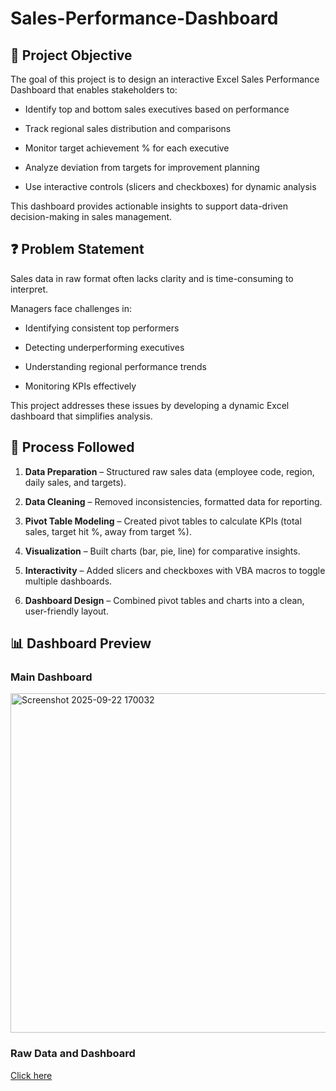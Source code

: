 # Sales-Performance-Dashboard

## 📌 Project Objective 


The goal of this project is to design an interactive Excel Sales Performance Dashboard that enables stakeholders to:

  - Identify top and bottom sales executives based on performance

  - Track regional sales distribution and comparisons

  - Monitor target achievement % for each executive

  - Analyze deviation from targets for improvement planning

  - Use interactive controls (slicers and checkboxes) for dynamic analysis

This dashboard provides actionable insights to support data-driven decision-making in sales management.

## ❓ Problem Statement


Sales data in raw format often lacks clarity and is time-consuming to interpret.

Managers face challenges in:

  - Identifying consistent top performers

  - Detecting underperforming executives

  - Understanding regional performance trends

  - Monitoring KPIs effectively



This project addresses these issues by developing a dynamic Excel dashboard that simplifies analysis.


## 🔄 Process Followed
  1. **Data Preparation** – Structured raw sales data (employee code, region, daily sales, and targets).

  2. **Data Cleaning** – Removed inconsistencies, formatted data for reporting.

  3. **Pivot Table Modeling** – Created pivot tables to calculate KPIs (total sales, target hit %, away from target %).

  4. **Visualization** – Built charts (bar, pie, line) for comparative insights.

  5. **Interactivity** – Added slicers and checkboxes with VBA macros to toggle multiple dashboards.

  6. **Dashboard Design** – Combined pivot tables and charts into a clean, user-friendly layout.


## 📊 Dashboard Preview
### Main Dashboard
<img width="1228" height="543" alt="Screenshot 2025-09-22 170032" src="https://github.com/user-attachments/assets/3c34678b-c162-4adf-8af5-21592a2d1e20" />

### Raw Data and Dashboard

<a href="https://github.com/himanshujoshitech/Sales-Performance-Dashboard/blob/main/Excel_Dashboard_Project.xlsm">Click here</a>




